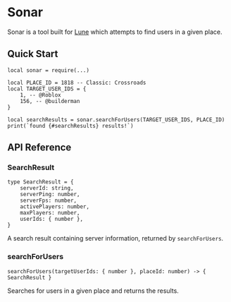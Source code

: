 # Sonar

Sonar is a tool built for [Lune](https://github.com/lune-org/lune) which attempts to find users in a given place.

## Quick Start

```luau
local sonar = require(...)

local PLACE_ID = 1818 -- Classic: Crossroads
local TARGET_USER_IDS = {
    1, -- @Roblox
    156, -- @builderman
}

local searchResults = sonar.searchForUsers(TARGET_USER_IDS, PLACE_ID)
print(`found {#searchResults} results!`)
```

## API Reference

### SearchResult

```luau
type SearchResult = {
    serverId: string,
    serverPing: number,
    serverFps: number,
    activePlayers: number,
    maxPlayers: number,
    userIds: { number },
}
```

A search result containing server information, returned by `searchForUsers`.

### searchForUsers

```luau
searchForUsers(targetUserIds: { number }, placeId: number) -> { SearchResult }
```

Searches for users in a given place and returns the results.
